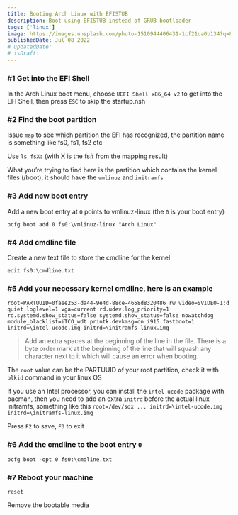 ```yaml
---
title: Booting Arch Linux with EFISTUB
description: Boot using EFISTUB instead of GRUB bootloader
tags: ['linux']
image: https://images.unsplash.com/photo-1510944406431-1cf21ca0b134?q=80&w=2940&auto=format&fit=crop&ixlib=rb-4.0.3&ixid=M3wxMjA3fDB8MHxwaG90by1wYWdlfHx8fGVufDB8fHx8fA%3D%3D
publishedDate: Jul 08 2022
# updatedDate:
# isDraft:
---
```


### #1 Get into the EFI Shell

In the Arch Linux boot menu, choose `UEFI Shell x86_64 v2` to get into the EFI Shell, then press `ESC` to skip the startup.nsh

### #2 Find the boot partition

Issue `map` to see which partition the EFI has recognized, the partition name is something like fs0, fs1, fs2 etc

Use `ls fsX:` (with X is the fs# from the mapping result)

What you’re trying to find here is the partition which contains the kernel files (/boot), it should have the `vmlinuz` and `initramfs`

### #3 Add new boot entry

Add a new boot entry at `0` points to vmlinuz-linux (the `0` is your boot entry)

```
bcfg boot add 0 fs0:\vmlinuz-linux "Arch Linux"
```

### #4 Add cmdline file

Create a new text file to store the cmdline for the kernel

```
edit fs0:\cmdline.txt
```

### #5 Add your necessary kernel cmdline, here is an example

```
root=PARTUUID=0faee253-da44-9e4d-88ce-4658d8320486 rw video=SVIDEO-1:d quiet loglevel=1 vga=current rd.udev.log_priority=1 rd.systemd.show_status=false systemd.show_status=false nowatchdog module_blacklist=iTCO_wdt printk.devkmsg=on i915.fastboot=1 initrd=\intel-ucode.img initrd=\initramfs-linux.img
```

> Add an extra spaces at the beginning of the line in the file. There is a byte order mark at the beginning of the line that will squash any character next to it which will cause an error when booting.

The `root` value can be the PARTUUID of your root partition, check it with `blkid` command in your linux OS

If you use an Intel processor, you can install the `intel-ucode` package with pacman, then you need to add an extra `initrd` before the actual linux initramfs, something like this `root=/dev/sdx ... initrd=\intel-ucode.img initrd=\initramfs-linux.img`

Press `F2` to save, `F3` to exit

### #6 Add the cmdline to the boot entry `0`

```
bcfg boot -opt 0 fs0:\cmdline.txt
```

### #7 Reboot your machine

```
reset
```

Remove the bootable media
